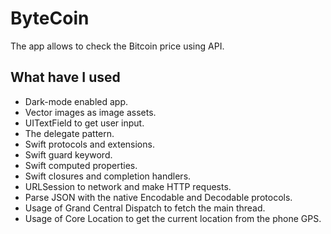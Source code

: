 
#  ByteCoin

The app allows to check the Bitcoin price using API. 

## What have I used

* Dark-mode enabled app.
* Vector images as image assets.
* UITextField to get user input. 
* The delegate pattern.
* Swift protocols and extensions. 
* Swift guard keyword. 
* Swift computed properties.
* Swift closures and completion handlers.
* URLSession to network and make HTTP requests.
* Parse JSON with the native Encodable and Decodable protocols. 
* Usage of Grand Central Dispatch to fetch the main thread.
* Usage of Core Location to get the current location from the phone GPS. 
